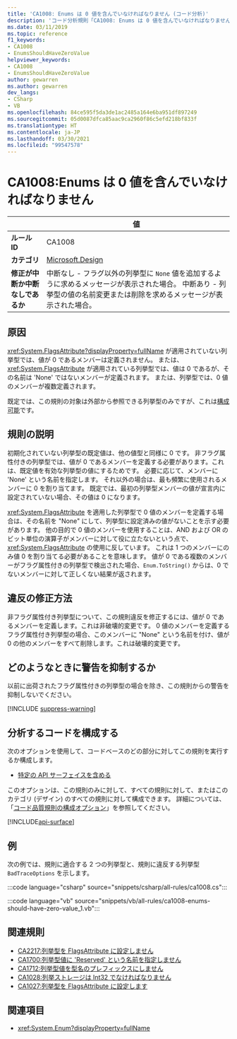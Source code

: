 ```yaml
---
title: 'CA1008: Enums は 0 値を含んでいなければなりません (コード分析)'
description: 'コード分析規則「CA1008: Enums は 0 値を含んでいなければなりません」について説明します'
ms.date: 03/11/2019
ms.topic: reference
f1_keywords:
- CA1008
- EnumsShouldHaveZeroValue
helpviewer_keywords:
- CA1008
- EnumsShouldHaveZeroValue
author: gewarren
ms.author: gewarren
dev_langs:
- CSharp
- VB
ms.openlocfilehash: 84ce595f5da3de1ac2485a164e6ba951df897249
ms.sourcegitcommit: 05d0087dfca85aac9ca2960f86c5efd218bf833f
ms.translationtype: HT
ms.contentlocale: ja-JP
ms.lasthandoff: 03/30/2021
ms.locfileid: "99547578"
---
```

# <a name="ca1008-enums-should-have-zero-value"></a>CA1008:Enums は 0 値を含んでいなければなりません

| | 値 |
|-|-|
| **ルール ID** |CA1008|
| **カテゴリ** |[Microsoft.Design](design-warnings.md)|
| **修正が中断か中断なしであるか** |中断なし - フラグ以外の列挙型に `None` 値を追加するように求めるメッセージが表示された場合。 中断あり - 列挙型の値の名前変更または削除を求めるメッセージが表示された場合。|

## <a name="cause"></a>原因

<xref:System.FlagsAttribute?displayProperty=fullName> が適用されていない列挙型では、値が 0 であるメンバーは定義されません。 または、<xref:System.FlagsAttribute> が適用されている列挙型では、値は 0 であるが、その名前は 'None' ではないメンバーが定義されます。 または、列挙型では、0 値のメンバーが複数定義されます。

既定では、この規則の対象は外部から参照できる列挙型のみですが、これは[構成可能](#configure-code-to-analyze)です。

## <a name="rule-description"></a>規則の説明

初期化されていない列挙型の既定値は、他の値型と同様に 0 です。 非フラグ属性付きの列挙型では、値が 0 であるメンバーを定義する必要があります。これは、既定値を有効な列挙型の値にするためです。 必要に応じて、メンバーに 'None' という名前を指定します。 それ以外の場合は、最も頻繁に使用されるメンバーに 0 を割り当てます。 既定では、最初の列挙型メンバーの値が宣言内に設定されていない場合、その値は 0 になります。

<xref:System.FlagsAttribute> を適用した列挙型で 0 値のメンバーを定義する場合は、その名前を "None" にして、列挙型に設定済みの値がないことを示す必要があります。 他の目的で 0 値のメンバーを使用することは、AND および OR のビット単位の演算子がメンバーに対して役に立たないという点で、<xref:System.FlagsAttribute> の使用に反しています。 これは 1 つのメンバーにのみ値 0 を割り当てる必要があることを意味します。 値が 0 である複数のメンバーがフラグ属性付きの列挙型で検出された場合、`Enum.ToString()` からは、0 でないメンバーに対して正しくない結果が返されます。

## <a name="how-to-fix-violations"></a>違反の修正方法

非フラグ属性付き列挙型について、この規則違反を修正するには、値が 0 であるメンバーを定義します。これは非破壊的変更です。 0 値のメンバーを定義するフラグ属性付き列挙型の場合、このメンバーに "None" という名前を付け、値が 0 の他のメンバーをすべて削除します。これは破壊的変更です。

## <a name="when-to-suppress-warnings"></a>どのようなときに警告を抑制するか

以前に出荷されたフラグ属性付きの列挙型の場合を除き、この規則からの警告を抑制しないでください。

[!INCLUDE [suppress-warning](../../../../includes/code-analysis/suppress-warning.md)]

## <a name="configure-code-to-analyze"></a>分析するコードを構成する

次のオプションを使用して、コードベースのどの部分に対してこの規則を実行するか構成します。

- [特定の API サーフェイスを含める](#include-specific-api-surfaces)

このオプションは、この規則のみに対して、すべての規則に対して、またはこのカテゴリ (デザイン) のすべての規則に対して構成できます。 詳細については、「[コード品質規則の構成オプション](../code-quality-rule-options.md)」を参照してください。

[!INCLUDE[api-surface](~/includes/code-analysis/api-surface.md)]

## <a name="example"></a>例

次の例では、規則に適合する 2 つの列挙型と、規則に違反する列挙型 `BadTraceOptions` を示します。

:::code language="csharp" source="snippets/csharp/all-rules/ca1008.cs":::

:::code language="vb" source="snippets/vb/all-rules/ca1008-enums-should-have-zero-value_1.vb":::

## <a name="related-rules"></a>関連規則

- [CA2217:列挙型を FlagsAttribute に設定しません](ca2217.md)
- [CA1700:列挙型値に 'Reserved' という名前を指定しません](ca1700.md)
- [CA1712:列挙型値を型名のプレフィックスにしません](ca1712.md)
- [CA1028:列挙ストレージは Int32 でなければなりません](ca1028.md)
- [CA1027:列挙型を FlagsAttribute に設定します](ca1027.md)

## <a name="see-also"></a>関連項目

- <xref:System.Enum?displayProperty=fullName>
